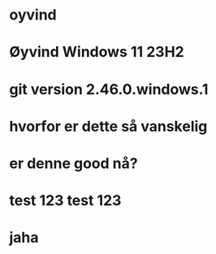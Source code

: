 # oyvind
# Øyvind Windows 11 23H2
# git version 2.46.0.windows.1
# hvorfor er dette så vanskelig
# er denne good nå?
# test 123 test 123
# jaha